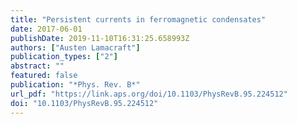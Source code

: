 ```yaml
---
title: "Persistent currents in ferromagnetic condensates"
date: 2017-06-01
publishDate: 2019-11-10T16:31:25.658993Z
authors: ["Austen Lamacraft"]
publication_types: ["2"]
abstract: ""
featured: false
publication: "*Phys. Rev. B*"
url_pdf: "https://link.aps.org/doi/10.1103/PhysRevB.95.224512"
doi: "10.1103/PhysRevB.95.224512"
---
```


